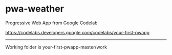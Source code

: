 # pwa-weather

Progressive Web App from Google Codelab

https://codelabs.developers.google.com/codelabs/your-first-pwapp

---
Working folder is your-first-pwapp-master/work
